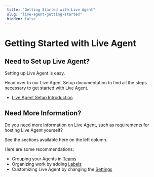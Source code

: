 ```yaml
---
 title: "Getting Started with Live Agent" 
 slug: "live-agent-getting-started" 
 hidden: false 
---
```

# Getting Started with Live Agent

## Need to Set up Live Agent?
<div class="divider"></div>

Setting up Live Agent is easy. 

Head over to our Live Agent Setup documentation to find all the steps necessary to get started with Live Agent.

- [Live Agent Setup Introduction](../../ai/handover-providers/live-agent-setup/live-agent-setup-introduction.md)

## Need More Information?
<div class="divider"></div>

Do you need more information on Live Agent, such as requirements for hosting Live Agent yourself? 

See the sections available here on the left column.

Here are some recommendations:

<ul>
    <li>Grouping your Agents in <a href="/live-agent/teams">Teams</a></li>
    <li>Organizing work by adding <a href="/live-agent/labels">Labels</a></li>
    <li>Customizing Live Agent by changing the <a href="/live-agent/account-settings">Settings</a></li>
</ul>